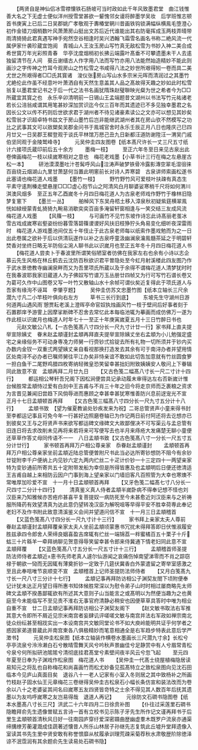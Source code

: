 <!-- { "loadSidebar": true } -->
　　【两贤自是神仙侣冰雪襟懐铁石肠坡可当时政如此千年风致墨君堂　曲江钱惟善大名之下无虚士便似洋州授雪堂甚欲一颦愧邻女谩将醉墨学吴妆　后学班惟志顿首书庚寅上已后二日吴郡姚广孝敬观于夀椿堂辋川昔画铁钩锁满幅纵横鳯毛堕澄心初作金错刀烟梢数叶风萧萧房山挺出文苏后近代谁能出其右防毫挥成玉两枝弄晴带雨清猗猗此君真遇写神手宛然空谷相逢时吴兴洒翰飞霜雪名画名书称二絶风流一代属伊家什袭珍蔵宜饱阅　青城山人王汝玉房山写竹真无敌松雪为书妙入神二美合成希世寳万年光彩照青春　华亭沈度烟梢初长拂云端露叶髙垂不可攀遗墨未干人去逺独留清节在人间　葵丘谢缙古人作字用八法而写竹亦用八法能然始造精妙不能此则画沙之字传神之竹耳今观房山之竹松雪之书咸得八法之妙世所艰得矧一卷而具二美尤世之所艰得者□□氏其寳诸　浚仪张房山写山水多宗米元晖而清润过之其墨竹尤絶伦此作虽不经意叶叶萧洒自有天然生意盖其人品之髙故得天趣之妙如此时松雪翁复以墨君堂记书之于后一代之法书名画犹隋珠赵璧聨映光粲为世之希者今为□□所蔵宜其寳之也　永乐辛卯清明前一日锡山王孟端题昔文湖州以书法写竹元祐诸老若长公涪翁咸谓其用笔甚妙深加赏识迄今仅三百年而其遗迹已不多见独幸墨君之名因长公文以传不朽则后世欲求君于湖州者不待见诸豪素读公之文亦可以想见其妙矣松雪翁才识超卓特书兹文于房山墨竹后岂非能继武湖州者其在房山欤不然模写之功比之武事其文可以敚槊矣吴郡金问书于鳯城官舍时永乐壬辰正月八日也隆庆己巳四月廿又一日吴郡王穉登观于谈氏平林馆万厯己丑九日新都汪道防谢陞汪一渭吴门戚伯坚同观于金陵鹫峰寺】
　　元吴仲圭四友图卷【纸本髙尺许长一丈三尺五寸纸计六接项氏蔵印前后五十余方
　　墨梅一枝】
　　至正六年冬至日来见古泉出此卷俾画梅花一枝以续嵗寒相对之意也　梅花老戏墨【小草书计三行在梅之左悬崖古松一本】
　　研池漠漠墨吐汁苍髯呼风山泣涛声破梦铁骨冷露影漙空翠毛湿徂徕百亩绕云烟湖山九里甘萧瑟何当置此明窻前长对诗人弄寒碧　古泉讲师索画松遂书此塞请也梅花道人戏墨
　　【墨竹一枝】
　　野竹野竹风可爱枝叶扶疎有真态生平素守逺荆榛走壁悬崖□□□虚心抱节山之阿清风白月聊婆娑寒梢千尺将如何渭川淇澳风烟多　至正五年乙酉嵗冬十月四日梅花道人为古泉老师戏作野竹于橡林旧隐梦复窻下
　　【墨兰一丛】
　　舶棹风下东吴舟桮土移入漳泉秋初疑紫莛横翠鳯恍如緑绶蒙青虬猗猗九畹易消歇奕奕百亩多淹留轩窗相逢与一笑交结三友成风流　梅花道人戏墨
　　【风篠一枝】
　　与可画竹不见竹东坡作诗忘此诗髙丽老茧冰雪古戏成嵗寒岩壑姿纷纷暮雪落碧篠谡谡好风扶旧枝狰狞头角易变化细听夜深雷雨时　梅花道人游戏墨池间仅五十年伎止于此古泉老师每以纸索作墨戏勉而为之一日出此卷属之欲补于后以供清玩遂作以补之古泉呼童汲幽澜泉瀹鳯髓茶延之于明碧轩焚香对坐终日略无半防俗尘涴人聊书此以识嵗月也至正五年冬十月四日梅花道人书
　　【梅花道人尝卖卜于春波里所谓笑俗陋室者彷佛在我家左右也余有小诗以志企慕云先生风格在林丘鹤去云沈防百秋欲识君平曽隐处至今虹月射溪楼此四友图乃作于武水景徳教寺幽澜泉畔而又为吾里项氏所蔵以及于余得不谓梅花道人清梦犹时时在我春波耶我家旧蔵道人为子佛奴写竹谱万玉丛册廿四帧又为行可写竹石谱长卷又为葛可久作中山图卷又写一叶竹又散轴山水十余帧可谓伙矣近复得此于项氏道人与吾家有缘洵不诬耳　李肇亨题】
　　吴仲圭仿苏文忠墨竹图【纸本立轴长三尺余濶九寸凡二小竿枝叶俱向右左方
　　草书三长行到底】
　　东坡先生守湖州日游何道两山遇风雨憩贾耘老溪上澄晖亭命官奴执烛画风竹一枝于壁间后好事者刻于石置郡庠予游霅上因摩挲断碑不忍舍去常忆此本每临池辄为摹画而成仿佛万一遂为作此枝以识嵗月也梅道人时年七十一至正十年庚寅嵗夏五月十三日竹醉日书也
　　元赵文敏公八札【一古色笺髙八寸四分长一尺九寸计廿一行】家书拜上直夫提举宣除姨丈　眷末赵孟頫谨封孟頫再拜直夫提举宣除姨丈坐右孟頫为小儿勉强定盛宅之亲缘俗务不可动身専凂力师舅一行赍钞弍拾锭去所有礼物一切所须并于钞内买办数内金钗一双重弍两望姨丈亲自看视那换打造发去其余有可于南浔办者并望用情区处南浔不必办者已嘱师舅往平江办矣非恃亲谊不敢如此切吿加意就有竹丝圆食箩一担白鱼干二尾野鸡腊四枚寄纳轻微皇恐笑留幸甚拙妇附致姨姨安人敬问上下眷辑同此致意不宣　孟頫再拜二月廿九日
　　【又古色笺二幅髙八寸长一尺二寸计十四行】
　　都运相公琴轩吾兄阁下因松涧便尝具记承动履未审得达左右否新嵗计惟台候胜常孟頫恃过爱有白剡中王吉甫与不肖三十年之旧今将走京师而乏裹粮之资求为言晋见兼闻旧尝趋下风倘辱进而惠顾之幸甚幸甚犹寒惟善防兴息前迓宠光不宣　正月十七日孟頫顿首再拜
　　【又古色笺三幅髙八寸四分长一尺九寸五分计十八行】
　　孟頫书致　【望为催夏教谕处钞疾发来为祝】二哥总管贤声小童来得书封至李都运记事且可免今年一行甚好边照磨卷轴已为作记两日前付阿还将去讫想亦已到彼矣又王与之将贤声书来欲写都运碑文缘碑文大故鄙俚决不可写渠云与孟总管有旧连日将去求改削未见再将来若将来可写便写去也半月来痔疮大发痛楚无聊小童便还草草作答丈母同传语不一一　八日孟頫书致【又古色笺髙八寸一分长一尺五寸五分计廿行】
　　家书顿首再拜万户相公尊亲家　忝眷赵孟頫谨封
　　孟頫顿首再拜万户相公尊亲家坐前孟頫近陆总管便曽附尺书此当必达所寄钞想防不阻今有余钞廿锭附李千户便纳上内见钞六定九两内纻丝二十疋计价钞一十三定四十一两望亲家特为变钞通前所寄共五十定附带发船为幸但是所得皆惠及也孟頫明后日便还徳清适王吉甫自越上来相防云因户门事到海上望亲家以门墙旧客凡百照管为大幸也寒燠不常唯厚加珍爱不宣　十一月十日孟頫顿首再拜
　　【又牙色笺二幅髙七寸八分长一尺四寸二分计十四行】
　　清真鉴义真人侍者孟頫半嵗卧病不得奉记想不怪也刘汉臣来乃知雅候亦苦疮疖甚喜平复菩提奴一病防死至今未甚愈近刘汉臣来与之祈祷服所降药有效望清真为达此意仍望转凂汉臣为解呪咀等早得平安不胜幸荷専此奉记老妇不及作书附此致意清溪鉴义会间并望道问信不宣　十一月三日孟頫稽首
　　【又蓝色笺髙八寸四分长一尺九寸计十三行】
　　家书拜上亲家太夫人尊前　眷赵孟頫谨封孟頫拜覆亲家太夫人坐前孟頫顷蒙惠书冗扰未得拜答即日伏惟淑履安胜兹承四令郎舍人荣缔良姻喜盈吉席辄有纻丝一端锦荔一柈蜜橘百五十栗子十斤蛄三十片緜羊一牵拜纳聊见贺意得辱笑留幸甚令郎来侍冀通下情老妇同此意不宣　孟頫拜覆
　　【又蓝色笺髙八寸五分长一尺五寸计十三行】
　　孟頫稽首师圣提防法师侍者孟頫近恵书先师老真人遽尔仙游闻之哀痛伤悼南望涕零而不肖之踪窃禄于朝欲一恸而无因辄有薄奠折钞一定致于几筵伏冀香白外蒙遣留之寄举室感激之至且此奉唁唯节哀顺变不宣　孟頫稽首上记师圣提防法师侍者
　　【又月白笺髙九寸长一尺八寸三分计十七行】
　　孟頫记事再拜防访相公子渊契友閤下顷附便奉记计犹未达正月望日得所惠书知体候胜常深以为慰令弟子山时时相过屡商略先太师碑文孟頫不揆愚鄙辄欲有所述其大意则子山当能言之或髙明以为然便当趣为之也黄庭至今未能临写不至见责不淮右无事官府清静必稍安也因便草草具答时中唯为相业自重不宣　廿二日孟頫记事再拜防访相公子渊契友阁下
　　【赵文敏书取法右军推其意大令即所不屑近见宗米南宫者妄肆讥评嗟嗟文敏与南宫并法右军政如禅宗南北徒众纷纭甚至相戕实出一本设南宫共文敏同堂论书不如大庾岭能明共证乎何学者之惑因家弟道普蔵此并南宫柬各八俱极精妙而笔意相通全是右军趋步特表此意后学严澂书】
　　元吴仲圭松泉图【纸本立轴装作横卷水墨画长三尺濶九寸余】长松兮亭亭流泉兮泠泠濑白石兮散晴雪舞天风兮吟秋声景幽佳兮足静赏中有人兮眉常青松兮泉兮何所拟研池隂隂兮清彻底挂君髙堂兮素壁间夜半风云兮忽飞起
　　至元四年夏至日奉为子渊戏作松泉图　梅花道人书
　　【吴仲圭一代髙士绕屋植梅隐居读易知元之将乱也自称梅花和尚喜画竹而松尤妙备见孤髙特立之致松泉图向见沈石田临本今见庐山真面目矣　退谷八十一老人记家有小室入冬则居之其中致杨补之所画竹枝赵子固水仙王元章梅花三卷继得吴仲圭古松泉石小幅长条仿宣和装法改而为卷余以八十之老婆娑其间名曰嵗寒五友四贤皆竒特之士余不得见其人数百年后抚其遗墨以为友呜呼嵗寒之友岂易得哉　退道人再记】
　　元徐防文石磵书隐图卷【纸本水墨髙八寸长三尺】洪武二十六年四月二日徐贲补图
　　【仆往过采莲里石磵书隐瞻拜俞先生遗像曽赋五言诗一首有立校书见示陈子牙先生所作记文谨再拜书于后里生孟頫顿首清秋风日好一往南园庐穿纡爱深密蹑曲歴幽虚羣木既罗户流泉亦通渠缔搆缭芳蘅灌溉成佳蔬著述懐昔人所乐山林居子孙继先志复筑此丘墟升堂拜遗像入室读其书先生里中贤安敢有称誉恨靡从杖履承训理荒疎采菊荐秋水肃敬歴阶除徳泽谅不泯霑润有其余题俞先生读易处石磵书隐】
